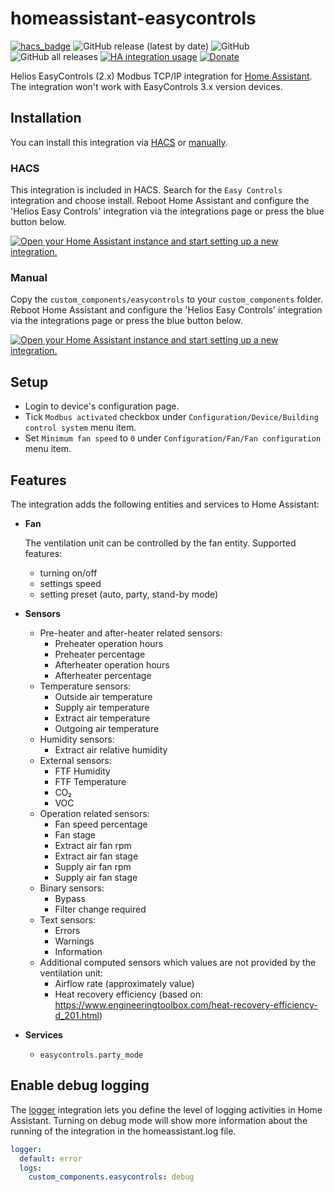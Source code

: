 # homeassistant-easycontrols

[![hacs_badge](https://img.shields.io/badge/HACS-Default-41BDF5.svg)](https://github.com/hacs/integration)
![GitHub release (latest by date)](https://img.shields.io/github/v/release/laszlojakab/homeassistant-easycontrols)
![GitHub](https://img.shields.io/github/license/laszlojakab/homeassistant-easycontrols)
![GitHub all releases](https://img.shields.io/github/downloads/laszlojakab/homeassistant-easycontrols/total)
[![HA integration usage](https://img.shields.io/badge/dynamic/json?color=41BDF5&logo=home-assistant&label=integration%20usage&suffix=%20installs&cacheSeconds=15600&url=https://analytics.home-assistant.io/custom_integrations.json&query=$.easycontrols.total)](https://analytics.home-assistant.io/custom_integrations.json)
[![Donate](https://img.shields.io/badge/donate-Coffee-yellow.svg)](https://www.buymeacoffee.com/laszlojakab)

Helios EasyControls (2.x) Modbus TCP/IP integration for [Home Assistant](https://www.home-assistant.io/). The integration won't work with EasyControls 3.x version devices.

## Installation

You can install this integration via [HACS](#hacs) or [manually](#manual).

### HACS

This integration is included in HACS. Search for the `Easy Controls` integration and choose install. Reboot Home Assistant and configure the 'Helios Easy Controls' integration via the integrations page or press the blue button below.

[![Open your Home Assistant instance and start setting up a new integration.](https://my.home-assistant.io/badges/config_flow_start.svg)](https://my.home-assistant.io/redirect/config_flow_start/?domain=easycontrols)

### Manual

Copy the `custom_components/easycontrols` to your `custom_components` folder. Reboot Home Assistant and configure the 'Helios Easy Controls' integration via the integrations page or press the blue button below.

[![Open your Home Assistant instance and start setting up a new integration.](https://my.home-assistant.io/badges/config_flow_start.svg)](https://my.home-assistant.io/redirect/config_flow_start/?domain=easycontrols)

## Setup

- Login to device's configuration page.
- Tick `Modbus activated` checkbox under `Configuration/Device/Building control system` menu item.  
- Set `Minimum fan speed` to `0` under `Configuration/Fan/Fan configuration` menu item.

## Features

The integration adds the following entities and services to Home Assistant:

- **Fan**

  The ventilation unit can be controlled by the fan entity. Supported features:

  - turning on/off
  - settings speed
  - setting preset (auto, party, stand-by mode)

- **Sensors**
  - Pre-heater and after-heater related sensors:
    - Preheater operation hours
    - Preheater percentage
    - Afterheater operation hours
    - Afterheater percentage
  - Temperature sensors:
    - Outside air temperature
    - Supply air temperature
    - Extract air temperature
    - Outgoing air temperature
  - Humidity sensors:
    - Extract air relative humidity
  - External sensors:
    - FTF Humidity
    - FTF Temperature
    - CO₂
    - VOC
  - Operation related sensors:
    - Fan speed percentage
    - Fan stage
    - Extract air fan rpm
    - Extract air fan stage
    - Supply air fan rpm
    - Supply air fan stage
  - Binary sensors:
    - Bypass
    - Filter change required
  - Text sensors:
    - Errors
    - Warnings
    - Information
  - Additional computed sensors which values are not provided by the ventilation unit:
    - Airflow rate (approximately value)
    - Heat recovery efficiency (based on: https://www.engineeringtoolbox.com/heat-recovery-efficiency-d_201.html)
- **Services**
  - `easycontrols.party_mode`

## Enable debug logging

The [logger](https://www.home-assistant.io/integrations/logger/) integration lets you define the level of logging activities in Home Assistant. Turning on debug mode will show more information about the running of the integration in the homeassistant.log file.

```yaml
logger:
  default: error
  logs:
    custom_components.easycontrols: debug
```
